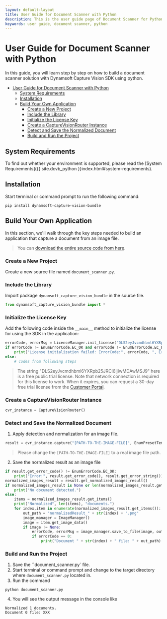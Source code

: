 ```yaml
---
layout: default-layout
title: User Guide for Document Scanner with Python
description: This is the user guide page of Document Scanner for Python Edition.
keywords: user guide, document scanner, python
---
```


# User Guide for Document Scanner with Python

In this guide, you will learn step by step on how to build a document scanner solution with Dynamsoft Capture Vision SDK using python.

- [User Guide for Document Scanner with Python](#user-guide-for-document-scanner-with-python)
  - [System Requirements](#system-requirements)
  - [Installation](#installation)
  - [Build Your Own Application](#build-your-own-application)
    - [Create a New Project](#create-a-new-project)
    - [Include the Library](#include-the-library)
    - [Initialize the License Key](#initialize-the-license-key)
    - [Create a CaptureVisionRouter Instance](#create-a-capturevisionrouter-instance)
    - [Detect and Save the Normalized Document](#detect-and-save-the-normalized-document)
    - [Build and Run the Project](#build-and-run-the-project)


## System Requirements

To find out whether your environment is supported, please read the [System Requirements]({{ site.dcvb_python }}index.html#system-requirements).

## Installation

Start terminal or command prompt to run the following command:

```
pip install dynamsoft-capture-vision-bundle
```

## Build Your Own Application

In this section, we'll walk through the key steps needed to build an application that capture a document from an image file.

> You can <a href="https://github.com/Dynamsoft/capture-vision-python-samples/blob/main/Samples/document_scanner.py" target="_blank">download the entire source code from here</a>.

### Create a New Project

Create a new source file named `document_scanner.py`.

### Include the Library

Import package `dynamsoft_capture_vision_bundle` in the source file.

```python
from dynamsoft_capture_vision_bundle import *
```

### Initialize the License Key

Add the following code inside the `__main__` method to initialize the license for using the SDK in the application:

```python
errorCode, errorMsg = LicenseManager.init_license("DLS2eyJvcmdhbml6YXRpb25JRCI6IjIwMDAwMSJ9")
if errorCode != EnumErrorCode.EC_OK and errorCode != EnumErrorCode.EC_LICENSE_CACHE_USED:
    print("License initialization failed: ErrorCode:", errorCode, ", ErrorString:", errorMsg)
else:
    # codes from following steps
```

> The string "DLS2eyJvcmdhbml6YXRpb25JRCI6IjIwMDAwMSJ9" here is a free public trial license. Note that network connection is required for this license to work. When it expires, you can request a 30-day free trial license from the <a href="https://www.dynamsoft.com/customer/license/trialLicense?utm_source=guide&product=dcv&package=python" target="_blank">Customer Portal</a>.

### Create a CaptureVisionRouter Instance

```python
cvr_instance = CaptureVisionRouter()
```

### Detect and Save the Normalized Document

1. Apply detection and normalization for an image file.

```python
result = cvr_instance.capture("[PATH-TO-THE-IMAGE-FILE]", EnumPresetTemplate.PT_DETECT_AND_NORMALIZE_DOCUMENT.value)
```

> Please change the `[PATH-TO-THE-IMAGE-FILE]` to a real image file path.

2. Save the normalized result as an image file

```python
if result.get_error_code() != EnumErrorCode.EC_OK:
    print("Error:", result.get_error_code(), result.get_error_string())
normalized_images_result = result.get_normalized_images_result()
if normalized_images_result is None or len(normalized_images_result.get_items()) == 0:
    print("No document detected.")
else:
    items = normalized_images_result.get_items()
    print("Normalized", len(items), "documents.")
    for index,item in enumerate(normalized_images_result.get_items()):                   
        out_path = "normalizedResult_" + str(index) + ".png"
        image_manager = ImageManager()
        image = item.get_image_data()
        if image != None:
            errorCode, errorMsg = image_manager.save_to_file(image, out_path)
            if errorCode == 0:
                print("Document " + str(index) + " file: " + out_path)
```

### Build and Run the Project

1. Save the ``document_scanner.py` file.
2. Start terminal or command prompt and change to the target directory where `document_scanner.py` located in.
3. Run the command

```
python document_scanner.py
```

4. You will see the output message in the console like

```
Normalized 1 documents.
Document 0 file: XXX
```


